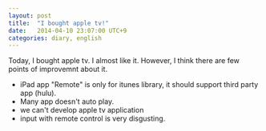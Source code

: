```yaml
---
layout: post
title:  "I bought apple tv!"
date:   2014-04-10 23:07:00 UTC+9
categories: diary, english
---
```


Today, I bought apple tv.
I almost like it.
However, I think there are few points of improvemnt about it.

* iPad app "Remote" is only for itunes library,
  it should support third party app (hulu).
* Many app doesn't auto play.
* we can't develop apple tv application
* input with remote control is very disgusting.

